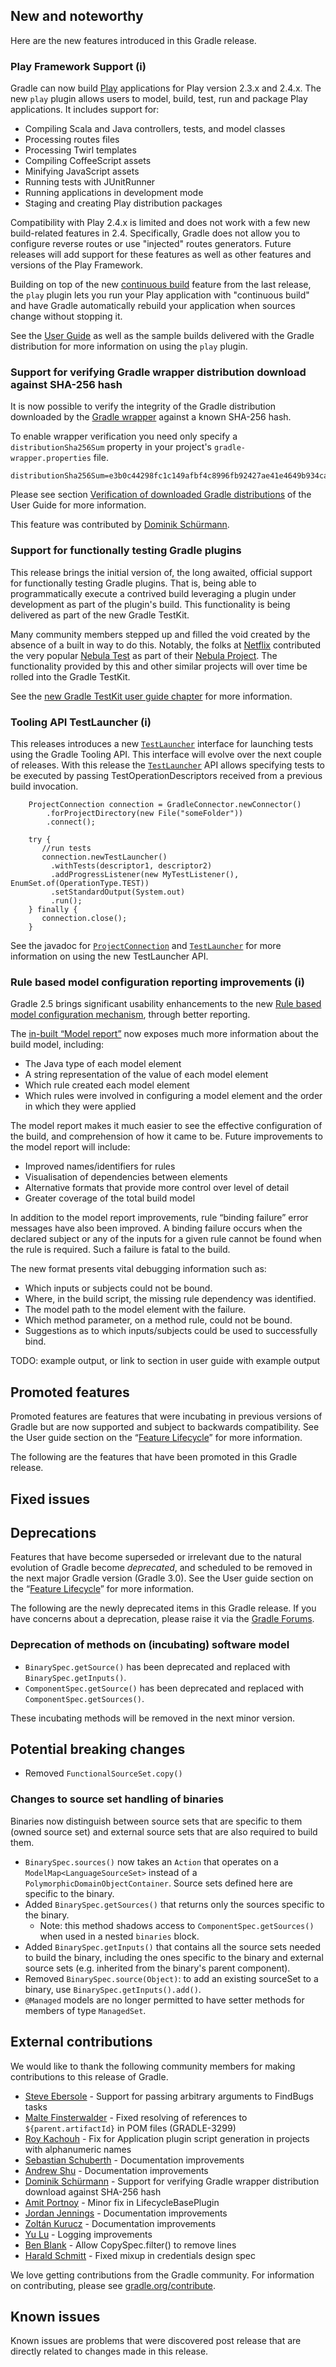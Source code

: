 ## New and noteworthy

Here are the new features introduced in this Gradle release.

<!--
IMPORTANT: if this is a patch release, ensure that a prominent link is included in the foreword to all releases of the same minor stream.
Add-->

<!--
### Example new and noteworthy
-->

### Play Framework Support (i)

Gradle can now build [Play](https://www.playframework.com/) applications for Play version 2.3.x and 2.4.x.  The new `play` plugin allows users
to model, build, test, run and package Play applications.  It includes support for:

* Compiling Scala and Java controllers, tests, and model classes
* Processing routes files
* Processing Twirl templates
* Compiling CoffeeScript assets
* Minifying JavaScript assets
* Running tests with JUnitRunner
* Running applications in development mode
* Staging and creating Play distribution packages

Compatibility with Play 2.4.x is limited and does not work with a few new build-related features in 2.4.  Specifically, Gradle does not allow you to
configure reverse routes or use "injected" routes generators.  Future releases will add support for these features as well as other features and
versions of the Play Framework.

Building on top of the new [continuous build](userguide/continuous_build.html) feature from the last release, the `play` plugin lets you run your Play
application with "continuous build" and have Gradle automatically rebuild your application when sources change without stopping it.  

See the [User Guide](userguide/play_plugin.html) as well as the sample builds delivered with the Gradle distribution for more information on using the `play` plugin.

### Support for verifying Gradle wrapper distribution download against SHA-256 hash

It is now possible to verify the integrity of the Gradle distribution downloaded by the [Gradle wrapper](userguide/gradle_wrapper.html) against
a known SHA-256 hash.

To enable wrapper verification you need only specify a `distributionSha256Sum` property in your project's `gradle-wrapper.properties` file.

    distributionSha256Sum=e3b0c44298fc1c149afbf4c8996fb92427ae41e4649b934ca495991b7852b855

Please see section [Verification of downloaded Gradle distributions](userguide/gradle_wrapper.html#sec:verification) of the User Guide for more information.

This feature was contributed by [Dominik Schürmann](https://github.com/dschuermann).

### Support for functionally testing Gradle plugins

This release brings the initial version of, the long awaited, official support for functionally testing Gradle plugins.
That is, being able to programmatically execute a contrived build leveraging a plugin under development as part of the plugin's build.
This functionality is being delivered as part of the new Gradle TestKit.

Many community members stepped up and filled the void created by the absence of a built in way to do this.
Notably, the folks at [Netflix](http://netflix.com/) contributed the very popular [Nebula Test](https://github.com/nebula-plugins/nebula-test) as part of their [Nebula Project](https://github.com/nebula-plugins).
The functionality provided by this and other similar projects will over time be rolled into the Gradle TestKit.

See the [new Gradle TestKit user guide chapter](userguide/test_kit.html) for more information.

### Tooling API TestLauncher (i)

This releases introduces a new [`TestLauncher`](javadoc/org/gradle/tooling/TestLauncher.html) interface for launching tests using the Gradle Tooling API. This interface will evolve over the next couple of releases.
With this release the [`TestLauncher`](javadoc/org/gradle/tooling/TestLauncher.html) API allows specifying tests to be executed by passing TestOperationDescriptors received from a previous build invocation.


		ProjectConnection connection = GradleConnector.newConnector()
		   	.forProjectDirectory(new File("someFolder"))
		   	.connect();

		try {
		   //run tests
		   connection.newTestLauncher()
			 .withTests(descriptor1, descriptor2)
			 .addProgressListener(new MyTestListener(), EnumSet.of(OperationType.TEST))
		     .setStandardOutput(System.out)
		     .run();
		} finally {
		   connection.close();
	    }

See the javadoc for [`ProjectConnection`](dsl/org.gradle.tooling.ProjectConnection.html) and [`TestLauncher`](dsl/org.gradle.tooling.TestLauncher.html) for more information on using the new TestLauncher API.


### Rule based model configuration reporting improvements (i)

Gradle 2.5 brings significant usability enhancements to the new [Rule based model configuration mechanism](userguide/new_model.html),
through better reporting.

The [in-built “Model report”](userguide/new_model.html#N18025) now exposes much more information about the build model, including:

* The Java type of each model element
* A string representation of the value of each model element
* Which rule created each model element
* Which rules were involved in configuring a model element and the order in which they were applied

The model report makes it much easier to see the effective configuration of the build, and comprehension of how it came to be.
Future improvements to the model report will include:

* Improved names/identifiers for rules
* Visualisation of dependencies between elements
* Alternative formats that provide more control over level of detail
* Greater coverage of the total build model

In addition to the model report improvements, rule “binding failure” error messages have also been improved.
A binding failure occurs when the declared subject or any of the inputs for a given rule cannot be found when the rule is required.
Such a failure is fatal to the build.

The new format presents vital debugging information such as:

* Which inputs or subjects could not be bound.
* Where, in the build script, the missing rule dependency was identified.
* The model path to the model element with the failure.
* Which method parameter, on a method rule, could not be bound.
* Suggestions as to which inputs/subjects could be used to successfully bind.

TODO: example output, or link to section in user guide with example output

## Promoted features

Promoted features are features that were incubating in previous versions of Gradle but are now supported and subject to backwards compatibility.
See the User guide section on the “[Feature Lifecycle](userguide/feature_lifecycle.html)” for more information.

The following are the features that have been promoted in this Gradle release.

<!--
### Example promoted
-->

## Fixed issues

## Deprecations

Features that have become superseded or irrelevant due to the natural evolution of Gradle become *deprecated*, and scheduled to be removed
in the next major Gradle version (Gradle 3.0). See the User guide section on the “[Feature Lifecycle](userguide/feature_lifecycle.html)” for more information.

The following are the newly deprecated items in this Gradle release. If you have concerns about a deprecation, please raise it via the [Gradle Forums](http://discuss.gradle.org).

<!--
### Example deprecation
-->

### Deprecation of methods on (incubating) software model

* `BinarySpec.getSource()` has been deprecated and replaced with `BinarySpec.getInputs()`.
* `ComponentSpec.getSource()` has been deprecated and replaced with `ComponentSpec.getSources()`.

These incubating methods will be removed in the next minor version.

## Potential breaking changes

* Removed `FunctionalSourceSet.copy()`

### Changes to source set handling of binaries

Binaries now distinguish between source sets that are specific to them (owned source set) and external source sets that are also required to build them.

* `BinarySpec.sources()` now takes an `Action` that operates on a `ModelMap<LanguageSourceSet>` instead of a `PolymorphicDomainObjectContainer`. Source sets defined here are specific to the binary.
* Added `BinarySpec.getSources()` that returns only the sources specific to the binary.
    * Note: this method shadows access to `ComponentSpec.getSources()` when used in a nested `binaries` block.
* Added `BinarySpec.getInputs()` that contains all the source sets needed to build the binary, including the ones specific to the binary and external source sets (e.g. inherited from the binary's parent component).
* Removed `BinarySpec.source(Object)`: to add an existing sourceSet to a binary, use `BinarySpec.getInputs().add()`.
* `@Managed` models are no longer permitted to have setter methods for members of type `ManagedSet`.


## External contributions

We would like to thank the following community members for making contributions to this release of Gradle.

* [Steve Ebersole](https://github.com/sebersole) - Support for passing arbitrary arguments to FindBugs tasks
* [Malte Finsterwalder](https://github.com/finsterwalder) - Fixed resolving of references to `${parent.artifactId}` in POM files (GRADLE-3299)
* [Roy Kachouh](https://github.com/roykachouh) - Fix for Application plugin script generation in projects with alphanumeric names
* [Sebastian Schuberth](https://github.com/sschuberth) - Documentation improvements
* [Andrew Shu](https://github.com/talklittle) - Documentation improvements
* [Dominik Schürmann](https://github.com/dschuermann) - Support for verifying Gradle wrapper distribution download against SHA-256 hash
* [Amit Portnoy](https://github.com/amitport) - Minor fix in LifecycleBasePlugin
* [Jordan Jennings](https://github.com/jordanjennings) - Documentation improvements
* [Zoltán Kurucz](https://github.com/qzole) - Documentation improvements
* [Yu Lu](https://github.com/yulucodebase) - Logging improvements
* [Ben Blank](https://github.com/benblank) - Allow CopySpec.filter() to remove lines
* [Harald Schmitt](https://github.com/surfing) - Fixed mixup in credentials design spec

We love getting contributions from the Gradle community. For information on contributing, please see [gradle.org/contribute](http://gradle.org/contribute).

## Known issues

Known issues are problems that were discovered post release that are directly related to changes made in this release.
